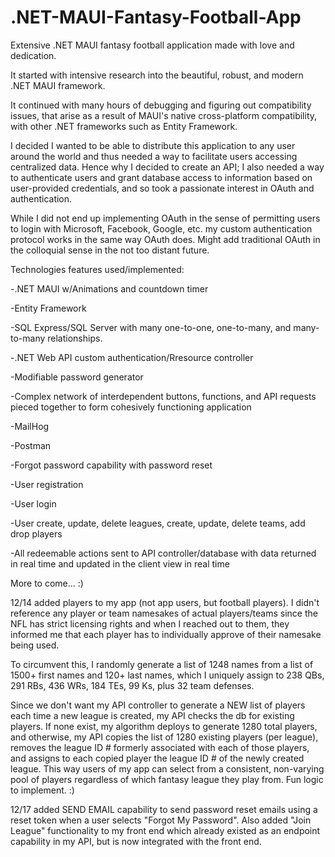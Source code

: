 # .NET-MAUI-Fantasy-Football-App

Extensive .NET MAUI fantasy football application made with love and dedication. 

It started with intensive research into the beautiful, robust, and modern .NET MAUI framework. 

It continued with many hours of debugging and figuring out compatibility issues, that arise as a result of MAUI's native cross-platform compatibility, with
other .NET frameworks such as Entity Framework. 

I decided I wanted to be able to distribute this application to any user around the world and thus needed a way
to facilitate users accessing centralized data. Hence why I decided to create an API; I also needed a way to authenticate users and grant database access to
information based on user-provided credentials, and so took a passionate interest in OAuth and authentication. 

While I did not end up implementing OAuth in the sense of permitting users to login with Microsoft, Facebook, Google, etc. my custom authentication protocol works in the same way OAuth does. Might add traditional OAuth in the colloquial sense in the not too distant future. 

Technologies features used/implemented: 

-.NET MAUI w/Animations and countdown timer

-Entity Framework

-SQL Express/SQL Server with many one-to-one, one-to-many, and many-to-many relationships.

-.NET Web API custom authentication/Rresource controller

-Modifiable password generator

-Complex network of interdependent buttons, functions, and API requests pieced together to form cohesively functioning application

-MailHog

-Postman

-Forgot password capability with password reset

-User registration

-User login

-User create, update, delete leagues, create, update, delete teams, add drop players

-All redeemable actions sent to API controller/database with data returned in real time and updated in the client view in real time

More to come... :)

12/14 added players to my app (not app users, but football players). I didn't reference any player or team namesakes of actual players/teams since the NFL has strict licensing rights and when I reached out to them, they informed me that each player has to individually approve of their namesake being used. 

To circumvent this, I randomly generate a list of 1248 names from a list of 1500+ first names and 120+ last names, which I uniquely assign to 238 QBs, 291 RBs, 436 WRs, 184 TEs, 99 Ks, plus 32 team defenses. 

Since we don't want my API controller to generate a NEW list of players each time a new league is created, my API checks the db for existing players. If none exist, my algorithm deploys to generate 1280 total players, and otherwise, my API copies the list of 1280 existing players (per league), removes the league ID # formerly associated with each of those players, and assigns to each copied player the league ID # of the newly created league. This way users of my app can select from a consistent, non-varying pool of players regardless of which fantasy league they play from. Fun logic to implement. :)

12/17 added SEND EMAIL capability to send password reset emails using a reset token when a user selects "Forgot My Password". Also added "Join League" functionality to my front end which already existed as an endpoint capability in my API, but is now integrated with the front end.
